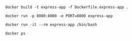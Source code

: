 ```
docker build -t express-app -f Dockerfile.express-app .
```

```
docker run -p 8080:8000 -e PORT=8000 express-app
```

```
docker run -it --rm express-app /bin/bash
```

```
docker ps
```






